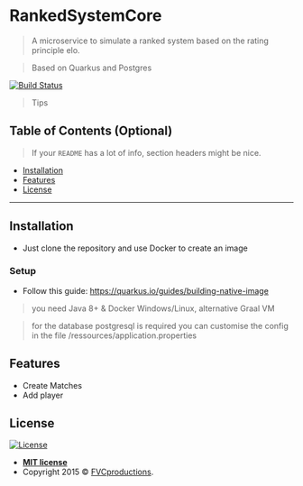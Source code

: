 # RankedSystemCore

> A microservice to simulate a ranked system based on the rating principle elo.

> Based on Quarkus and Postgres


[![Build Status](http://img.shields.io/travis/badges/badgerbadgerbadger.svg?style=flat-square)](https://travis-ci.org/badges/badgerbadgerbadger)

> Tips



## Table of Contents (Optional)

> If your `README` has a lot of info, section headers might be nice.

- [Installation](#installation)
- [Features](#features)
- [License](#license)


---

## Installation

- Just clone the repository and use Docker to create an image

### Setup

- Follow this guide: https://quarkus.io/guides/building-native-image

> you need Java 8+ & Docker Windows/Linux, alternative Graal VM 

> for the database postgresql is required you can customise the config in the file /ressources/application.properties

## Features

- Create Matches 
- Add player


## License

[![License](http://img.shields.io/:license-mit-blue.svg?style=flat-square)](http://badges.mit-license.org)

- **[MIT license](http://opensource.org/licenses/mit-license.php)**
- Copyright 2015 © <a href="http://fvcproductions.com" target="_blank">FVCproductions</a>.
